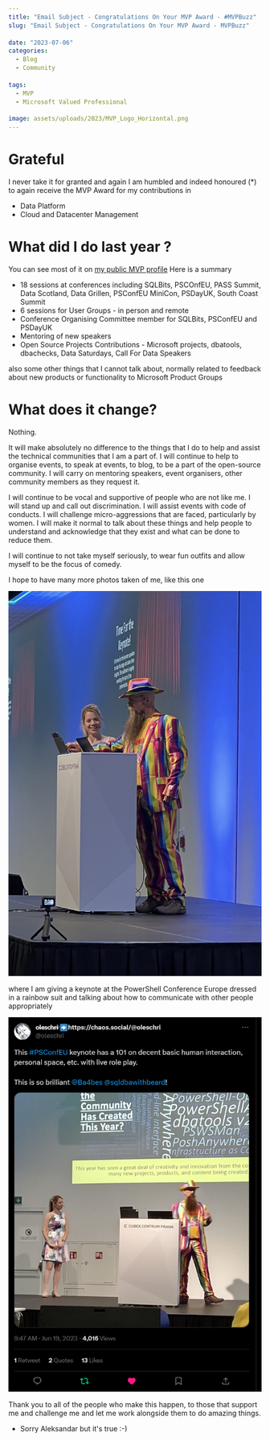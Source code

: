 ```yaml
---
title: "Email Subject - Congratulations On Your MVP Award - #MVPBuzz"
slug: "Email Subject - Congratulations On Your MVP Award - MVPBuzz"

date: "2023-07-06"
categories:
  - Blog
  - Community

tags:
  - MVP
  - Microsoft Valued Professional

image: assets/uploads/2023/MVP_Logo_Horizontal.png
---
```

# Grateful

I never take it for granted and again I am humbled and indeed honoured (*) to again receive the MVP Award for my contributions in

- Data Platform
- Cloud and Datacenter Management

# What did I do last year ?

You can see most of it on [my public MVP profile](https://mvp.microsoft.com/en-us/PublicProfile/5002693?WT.mc_id=DP-MVP-5002693) Here is a summary

- 18 sessions at conferences including SQLBits, PSCOnfEU, PASS Summit, Data Scotland, Data Grillen, PSConfEU MiniCon, PSDayUK, South Coast Summit
- 6 sessions for User Groups - in person and remote
- Conference Organising Committee member for SQLBits, PSConfEU and PSDayUK
- Mentoring of new speakers
- Open Source Projects Contributions - Microsoft projects, dbatools, dbachecks, Data Saturdays, Call For Data Speakers

also some other things that I cannot talk about, normally related to feedback about new products or functionality to Microsoft Product Groups

# What does it change?

Nothing.

It will make absolutely no difference to the things that I do to help and assist the technical communities that I am a part of. I will continue to help to organise events, to speak at events, to blog, to be a part of the open-source community. I will carry on mentoring speakers, event organisers, other community members as they request it.

I will continue to be vocal and supportive of people who are not like me. I will stand up and call out discrimination. I will assist events with code of conducts. I will challenge micro-aggressions that are faced, particularly by women. I will make it normal to talk about these things and help people to understand and acknowledge that they exist and what can be done to reduce them.

I will continue to not take myself seriously, to wear fun outfits and allow myself to be the focus of comedy.

I hope to have many more photos taken of me, like this one

[![psconfeukeynote](../assets/uploads/2023/20230619_120715.jpg)](../assets/uploads/2023/20230619_120715.jpg)


 where I am giving a keynote at the PowerShell Conference Europe dressed in a rainbow suit and talking about how to communicate with other people appropriately

 [![psconfeukeynote](../assets/uploads/2023/psconfeu-keynote.png)](../assets/uploads/2023/psconfeu-keynote.png)

 Thank you to all of the people who make this happen, to those that support me and challenge me and let me work alongside them to do amazing things.


* Sorry Aleksandar but it's true :-)